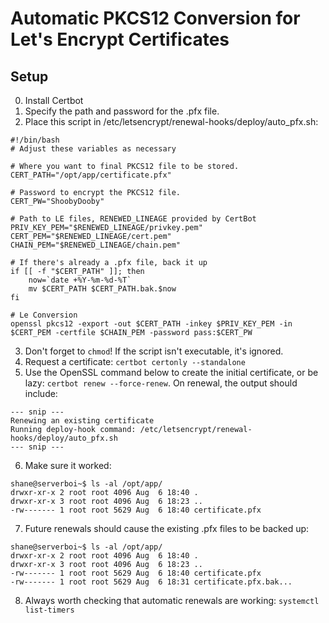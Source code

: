 # Automatic PKCS12 Conversion for Let's Encrypt Certificates
## Setup
0) Install Certbot
1) Specify the path and password for the .pfx file.
2) Place this script in /etc/letsencrypt/renewal-hooks/deploy/auto_pfx.sh:

```
#!/bin/bash
# Adjust these variables as necessary

# Where you want to final PKCS12 file to be stored.
CERT_PATH="/opt/app/certificate.pfx"

# Password to encrypt the PKCS12 file.
CERT_PW="ShoobyDooby"

# Path to LE files, RENEWED_LINEAGE provided by CertBot
PRIV_KEY_PEM="$RENEWED_LINEAGE/privkey.pem"
CERT_PEM="$RENEWED_LINEAGE/cert.pem"
CHAIN_PEM="$RENEWED_LINEAGE/chain.pem"

# If there's already a .pfx file, back it up
if [[ -f "$CERT_PATH" ]]; then
    now=`date +%Y-%m-%d-%T`
    mv $CERT_PATH $CERT_PATH.bak.$now
fi

# Le Conversion
openssl pkcs12 -export -out $CERT_PATH -inkey $PRIV_KEY_PEM -in $CERT_PEM -certfile $CHAIN_PEM -password pass:$CERT_PW
```
3) Don't forget to `chmod`! If the script isn't executable, it's ignored.
4) Request a certificate: `certbot certonly --standalone`
5) Use the OpenSSL command below to create the initial certificate, or be lazy: `certbot renew --force-renew`. On renewal, the output should include:
```
--- snip ---
Renewing an existing certificate
Running deploy-hook command: /etc/letsencrypt/renewal-hooks/deploy/auto_pfx.sh
--- snip ---
```
6) Make sure it worked:
```
shane@serverboi~$ ls -al /opt/app/
drwxr-xr-x 2 root root 4096 Aug  6 18:40 .
drwxr-xr-x 3 root root 4096 Aug  6 18:23 ..
-rw------- 1 root root 5629 Aug  6 18:40 certificate.pfx
```
7) Future renewals should cause the existing .pfx files to be backed up:
```
shane@serverboi~$ ls -al /opt/app/
drwxr-xr-x 2 root root 4096 Aug  6 18:40 .
drwxr-xr-x 3 root root 4096 Aug  6 18:23 ..
-rw------- 1 root root 5629 Aug  6 18:40 certificate.pfx
-rw------- 1 root root 5629 Aug  6 18:31 certificate.pfx.bak...
```
8) Always worth checking that automatic renewals are working: `systemctl list-timers`
